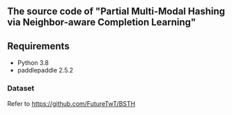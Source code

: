 ## The source code of "Partial Multi-Modal Hashing via Neighbor-aware Completion Learning"

## Requirements
* Python 3.8
* paddlepaddle 2.5.2

### Dataset

Refer to https://github.com/FutureTwT/BSTH


